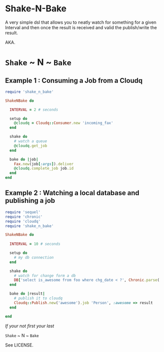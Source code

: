 # Shake-N-Bake

A very simple dsl that allows you to neatly watch for something
for a given Interval and then once the result is received and
valid the publish/write the result.

AKA.

# `Shake` ~ N ~ `Bake`

## Example 1 : Consuming a Job from a Cloudq

``` ruby
require 'shake_n_bake'

ShakeNBake do

  INTERVAL = 2 # seconds

  setup do
    @cloudq = Cloudq::Consumer.new 'incoming_fax'
  end

  shake do
    # watch a queue
    @cloudq.get_job
  end

  bake do |job|
    Fax.new(job[:args]).deliver
    @cloudq.complete_job job.id
  end
end

```

## Example 2 : Watching a local database and publishing a job

``` ruby
require 'sequel'
require 'chronic'
require 'cloudq'
require 'shake_n_bake'

ShakeNBake do
  
  INTERVAL = 10 # seconds

  setup do
    # my db connection
  end

  shake do
    # watch for change form a db
    DB['select is_awesome from foo where chg_date < ?', Chronic.parse('10 seconds ago')].get
  end

  bake do |result|
    # publish it to cloudq
    Cloudq::Publish.new('awesome').job 'Person', :awesome => result  
  end

end

```

_If your not first your last_

`Shake` ~ N ~ `Bake`

See LICENSE.
